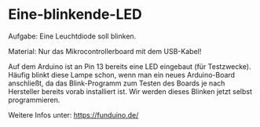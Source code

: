 # Eine-blinkende-LED
Aufgabe: Eine Leuchtdiode soll blinken.

Material: Nur das Mikrocontrollerboard mit dem USB-Kabel!

Auf dem Arduino ist an Pin 13 bereits eine LED eingebaut (für Testzwecke). Häufig blinkt diese Lampe schon, wenn man ein neues Arduino-Board anschließt, da das Blink-Programm zum Testen des Boards je nach Hersteller bereits vorab installiert ist. Wir werden dieses Blinken jetzt selbst programmieren.


Weitere Infos unter: https://funduino.de/
